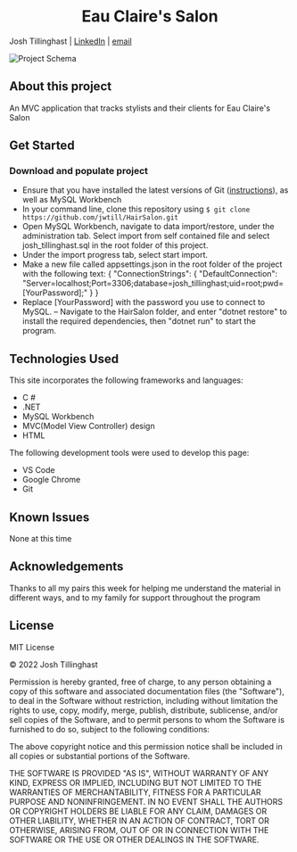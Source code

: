 <h1 align="center">Eau Claire's Salon</h1>


Josh Tillinghast | [LinkedIn](https://www.linkedin.com/in/jwtill/) | [email](mailto:<jwtill@icloud.com>) 

![Project Schema](url "./HairSalon/~/images/schema.png")
## About this project
An MVC application that tracks stylists and their clients for Eau Claire's Salon
## Get Started
### Download and populate project
- Ensure that you have installed the latest versions of Git ([instructions](https://github.com/git-guides/install-git)), as well as MySQL Workbench
- In your command line, clone this repository using `$ git clone https://github.com/jwtill/HairSalon.git`
- Open MySQL Workbench, navigate to data import/restore, under the administration tab. Select import from self contained file and select josh_tillinghast.sql in the root folder of this project.
- Under the import progress tab, select start import.
- Make a new file called appsettings.json in the root folder of the project
with the following text:
{
  "ConnectionStrings": {
      "DefaultConnection": "Server=localhost;Port=3306;database=josh_tillinghast;uid=root;pwd=[YourPassword];"
  }
}
- Replace [YourPassword] with the password you use to connect to MySQL. 
– Navigate to the HairSalon folder, and enter "dotnet restore" to install the required dependencies, then "dotnet run" to start the program.




## Technologies Used

This site incorporates the following frameworks and languages:

- C #
- .NET
- MySQL Workbench
- MVC(Model View Controller) design
- HTML

The following development tools were used to develop this page:

- VS Code
- Google Chrome
- Git


## Known Issues
None at this time

## Acknowledgements

Thanks to all my pairs this week for helping me understand the material in different ways, and to my family for support throughout the program

## License 

MIT License

© 2022 Josh Tillinghast

Permission is hereby granted, free of charge, to any person obtaining a copy
of this software and associated documentation files (the "Software"), to deal
in the Software without restriction, including without limitation the rights
to use, copy, modify, merge, publish, distribute, sublicense, and/or sell
copies of the Software, and to permit persons to whom the Software is
furnished to do so, subject to the following conditions:

The above copyright notice and this permission notice shall be included in all
copies or substantial portions of the Software.

THE SOFTWARE IS PROVIDED "AS IS", WITHOUT WARRANTY OF ANY KIND, EXPRESS OR
IMPLIED, INCLUDING BUT NOT LIMITED TO THE WARRANTIES OF MERCHANTABILITY,
FITNESS FOR A PARTICULAR PURPOSE AND NONINFRINGEMENT. IN NO EVENT SHALL THE
AUTHORS OR COPYRIGHT HOLDERS BE LIABLE FOR ANY CLAIM, DAMAGES OR OTHER
LIABILITY, WHETHER IN AN ACTION OF CONTRACT, TORT OR OTHERWISE, ARISING FROM,
OUT OF OR IN CONNECTION WITH THE SOFTWARE OR THE USE OR OTHER DEALINGS IN THE
SOFTWARE.
